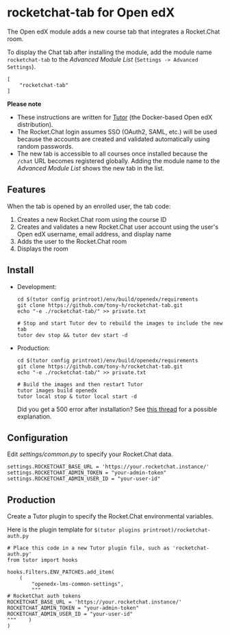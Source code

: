 # rocketchat-tab for Open edX

The Open edX module adds a new course tab that integrates a Rocket.Chat room.

To display the Chat tab after installing the module, add the module name `rocketchat-tab` to the *Advanced Module List* (`Settings -> Advanced Settings`).

    [
        "rocketchat-tab"
    ]

**Please note**

- These instructions are written for [Tutor](https://docs.tutor.overhang.io/) (the Docker-based Open edX distribution).
- The Rocket.Chat login assumes SSO (OAuth2, SAML, etc.) will be used because the accounts are created and validated automatically using random passwords.
- The new tab is accessible to all courses once installed because the `/chat` URL becomes registered globally. Adding the module name to the *Advanced Module List* shows the new tab in the list.

## Features

When the tab is opened by an enrolled user, the tab code:

1. Creates a new Rocket.Chat room using the course ID
2. Creates and validates a new Rocket.Chat user account using the user's Open edX username, email address, and display name
3. Adds the user to the Rocket.Chat room
4. Displays the room

## Install

- Development:

      cd $(tutor config printroot)/env/build/openedx/requirements
      git clone https://github.com/tony-h/rocketchat-tab.git
      echo "-e ./rocketchat-tab/" >> private.txt
    
      # Stop and start Tutor dev to rebuild the images to include the new tab
      tutor dev stop && tutor dev start -d

- Production:

      cd $(tutor config printroot)/env/build/openedx/requirements
      git clone https://github.com/tony-h/rocketchat-tab.git
      echo "-e ./rocketchat-tab/" >> private.txt

      # Build the images and then restart Tutor
      tutor images build openedx
      tutor local stop & tutor local start -d

  Did you get a 500 error after installation? See [this thread](https://discuss.openedx.org/t/templatedoesnotexist-exception-after-installing-an-openedx-course-tab-module/8135)
  for a possible explanation.

## Configuration

Edit *settings/common.py* to specify your Rocket.Chat data.

    settings.ROCKETCHAT_BASE_URL = 'https://your.rocketchat.instance/'
    settings.ROCKETCHAT_ADMIN_TOKEN = "your-admin-token"
    settings.ROCKETCHAT_ADMIN_USER_ID = "your-user-id"

## Production

Create a Tutor plugin to specify the Rocket.Chat environmental variables.

Here is the plugin template for `$(tutor plugins printroot)/rocketchat-auth.py`

    # Place this code in a new Tutor plugin file, such as 'rocketchat-auth.py'
    from tutor import hooks
    
    hooks.Filters.ENV_PATCHES.add_item(
        (
            "openedx-lms-common-settings",
            """
    # RocketChat auth tokens
    ROCKETCHAT_BASE_URL = 'https://your.rocketchat.instance/'
    ROCKETCHAT_ADMIN_TOKEN = "your-admin-token"
    ROCKETCHAT_ADMIN_USER_ID = "your-user-id"
    """    )
    )
